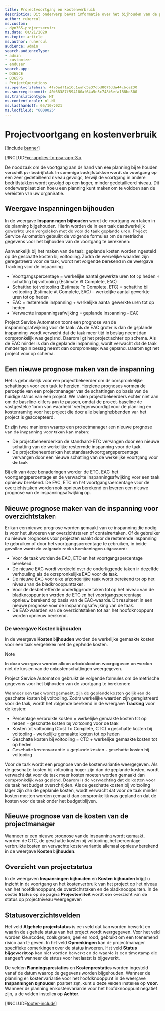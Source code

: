 ```yaml
---
title: Projectvoortgang en kostenverbruik
description: Dit onderwerp bevat informatie over het bijhouden van de projectvoortgang en het kostenverbruik.
author: ruhercul
ms.custom:
- dyn365-projectservice
ms.date: 08/21/2020
ms.topic: article
ms.author: ruhercul
audience: Admin
search.audienceType:
- admin
- customizer
- enduser
search.app:
- D365CE
- D365PS
- ProjectOperations
ms.openlocfilehash: 4fe6adf1a16c1eafc5e37dbd8878dda44cbca230
ms.sourcegitcommit: 40f68387f594180af64a5e5c748b6efa188bd300
ms.translationtype: HT
ms.contentlocale: nl-NL
ms.lasthandoff: 05/10/2021
ms.locfileid: "6009025"
---
```

# <a name="project-progress-and-cost-consumption"></a>Projectvoortgang en kostenverbruik

[!include [banner](../includes/psa-now-project-operations.md)]

[!INCLUDE[cc-applies-to-psa-app-3.x](../includes/cc-applies-to-psa-app-3x.md)]

De noodzaak om de voortgang aan de hand van een planning bij te houden verschilt per bedrijfstak. In sommige bedrijfstakken wordt de voortgang op een zeer gedetailleerd niveau gevolgd, terwijl de voortgang in andere bedrijfstakken wordt gevolgd op een hoger, minder gedetailleerd niveau. Dit onderwerp laat zien hoe u een planning kunt maken om te voldoen aan de vereisten van uw organisatie.

## <a name="effort-tracking-view"></a>Weergave Inspanningen bijhouden

In de weergave **Inspanningen bijhouden** wordt de voortgang van taken in de planning bijgehouden. Hierin worden de in een taak daadwerkelijk gewerkte uren vergeleken met de voor de taak geplande uren. Project Service Automation gebruikt de volgende formules om de metrische gegevens voor het bijhouden van de voortgang te berekenen:

Aanvankelijk bij het maken van de taak: geplande kosten worden ingesteld op de geschatte kosten bij voltooiing. Zodra de werkelijke waarden zijn geregistreerd voor de taak, wordt het volgende berekend in de weergave Tracking voor de inspanning

- Voortgangspercentage = werkelijke aantal gewerkte uren tot op heden ÷ schatting bij voltooiing (Estimate At Complete, EAC) 
- Schatting tot voltooiing (Estimate To Complete, ETC) = schatting bij voltooiing (Estimate At Complete, EAC) – werkelijke aantal gewerkte uren tot op heden 
- EAC = resterende inspanning + werkelijke aantal gewerkte uren tot op heden 
- Verwachte inspanningsafwijking = geplande inspanning - EAC

Project Service Automation toont een prognose van de inspanningsafwijking voor de taak. Als de EAC groter is dan de geplande inspanning, wordt verwacht dat de taak meer tijd in beslag neemt dan oorspronkelijk was gepland. Daarom ligt het project achter op schema. Als de EAC minder is dan de geplande inspanning, wordt verwacht dat de taak minder tijd in beslag neemt dan oorspronkelijk was gepland. Daarom ligt het project voor op schema.

## <a name="reprojecting-effort"></a>Een nieuwe prognose maken van de inspanning

Het is gebruikelijk voor een projectbeheerder om de oorspronkelijke schattingen voor een taak te herzien. Herziene prognoses vormen de perceptie van een projectmanager van de schattingen op basis van de huidige status van een project. We raden projectbeheerders echter niet aan om de baseline-cijfers aan te passen, omdat de project-baseline de vastgestelde 'bron van waarheid' vertegenwoordigt voor de planning en kostenraming voor het project die door alle belanghebbenden van het project is geaccepteerd.

Er zijn twee manieren waarop een projectmanager een nieuwe prognose van de inspanning voor taken kan maken:

- De projectbeheerder kan de standaard-ETC vervangen door een nieuwe schatting van de werkelijke resterende inspanning voor de taak. 
- De projectbeheerder kan het standaardvoortgangspercentage vervangen door een nieuwe schatting van de werkelijke voortgang voor de taak.

Bij elk van deze benaderingen worden de ETC, EAC, het voortgangspercentage en de verwachte inspanningsafwijking voor een taak opnieuw berekend. De EAC, ETC en het voortgangspercentage voor de overzichtstaken worden ook opnieuw berekend en leveren een nieuwe prognose van de inspanningsafwijking op.

## <a name="reprojection-of-effort-on-summary-tasks"></a>Nieuwe prognose maken van de inspanning voor overzichtstaken

Er kan een nieuwe prognose worden gemaakt van de inspanning die nodig is voor het uitvoeren van overzichtstaken of containertaken. Of de gebruiker nu nieuwe prognoses voor projecten maakt door de resterende inspanning te gebruiken of door het voortgangspercentage te gebruiken, in beide gevallen wordt de volgende reeks berekeningen uitgevoerd:

- Voor de taak worden de EAC, ETC en het voortgangspercentage berekend.
- De nieuwe EAC wordt verdeeld over de onderliggende taken in dezelfde verhouding als de oorspronkelijke EAC voor de taak.
- De nieuwe EAC voor elke afzonderlijke taak wordt berekend tot op het niveau van de bladknooppunttaken. 
- Voor de desbetreffende onderliggende taken tot op het niveau van de bladknooppunten worden de ETC en het voortgangspercentage opnieuw berekend op basis van de EAC-waarde. Dit resulteert in een nieuwe prognose voor de inspanningsafwijking van de taak. 
- De EAC-waarden van de overzichtstaken tot aan het hoofdknooppunt worden opnieuw berekend.

### <a name="cost-tracking-view"></a>De weergave Kosten bijhouden 

In de weergave **Kosten bijhouden** worden de werkelijke gemaakte kosten voor een taak vergeleken met de geplande kosten. 

> [!NOTE]
> In deze weergave worden alleen arbeidskosten weergegeven en worden niet de kosten van de onkostenschattingen weergegeven. 

Project Service Automation gebruikt de volgende formules om de metrische gegevens voor het bijhouden van de voortgang te berekenen:

Wanneer een taak wordt gemaakt, zijn de geplande kosten gelijk aan de geschatte kosten bij voltooiing. Zodra werkelijke waarden zijn geregistreerd voor de taak, wordt het volgende berekend in de weergave **Tracking** voor de kosten:

 - Percentage verbruikte kosten = werkelijke gemaakte kosten tot op heden ÷ geschatte kosten bij voltooiing voor de taak
 - Kosten tot voltooiing (Cost To Complete, CTC) = geschatte kosten bij voltooiing - werkelijke gemaakte kosten tot op heden
 - Geschatte kosten bij voltooiing = CTC + werkelijke gemaakte kosten tot op heden
 - Geschatte kostenvariantie = geplande kosten - geschatte kosten bij voltooiing

Voor de taak wordt een prognose van de kostenvariantie weergegeven. Als de geschatte kosten bij voltooiing hoger zijn dan de geplande kosten, wordt verwacht dat voor de taak meer kosten moeten worden gemaakt dan oorspronkelijk was gepland. Daarom is de verwachting dat de kosten voor de taak het budget overschrijden. Als de geschatte kosten bij voltooiing lager zijn dan de geplande kosten, wordt verwacht dat voor de taak minder kosten moeten worden gemaakt dan oorspronkelijk was gepland en dat de kosten voor de taak onder het budget blijven.

## <a name="project-managers-reprojection-of-cost"></a>Nieuwe prognose van de kosten van de projectmanager

Wanneer er een nieuwe prognose van de inspanning wordt gemaakt, worden de CTC, de geschatte kosten bij voltooiing, het percentage verbruikte kosten en verwachte kostenvariantie allemaal opnieuw berekend in de weergave **Kosten bijhouden**.

## <a name="project-status-summary"></a>Overzicht van projectstatus

In de weergaven **Inspanningen bijhouden** en **Kosten bijhouden** krijgt u inzicht in de voortgang en het kostenverbruik van het project op het niveau van het hoofdknooppunt, de overzichtstaken en de bladknooppunten. In de sectie **Status** op de pagina **Projectentiteit** wordt een overzicht van de status op projectniveau weergegeven.

## <a name="status-summary-fields"></a>Statusoverzichtsvelden

Het veld **Algehele projectstatus** is een veld dat kan worden bewerkt en waarin de algehele status van het project wordt weergegeven. Voor het veld worden kleurcodes, zoals groen, geel en rood, gebruikt om een toenemend risico aan te geven. In het veld **Opmerkingen** kan de projectmanager specifieke opmerkingen over de status invoeren. Het veld **Status bijgewerkt op** kan niet worden bewerkt en de waarde is een timestamp die aangeeft wanneer de status voor het laatst is bijgewerkt.

De velden **Planningsprestaties** en **Kostenprestaties** worden ingesteld vanaf de datum waarop de gegevens worden bijgehouden. Wanneer de planning en kostenvariantie voor het hoofdknooppunt in de weergave **Inspanningen bijhouden** positief zijn, kunt u deze velden instellen op **Voor**. Wanneer de planning en kostenvariantie voor het hoofdknooppunt negatief zijn, u de velden instellen op **Achter**.


[!INCLUDE[footer-include](../includes/footer-banner.md)]